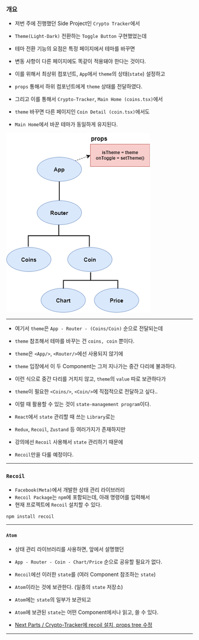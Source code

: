 
### 개요

- 저번 주에 진행했던 Side Project인 `Crypto Tracker`에서
- `Theme(Light-Dark)` 전환하는 `Toggle Button` 구현했었는데
- 테마 전환 기능의 요점은 특정 페이지에서 테마를 바꾸면
- 변동 사항이 다른 페이지에도 똑같이 적용돼야 한다는 것이다.

- 이를 위해서 최상위 컴포넌트, `App`에서 `theme`의 상태(`state`) 설정하고
- `props` 통해서 하위 컴포넌트에게 `theme` 상태를 전달하였다.
- 그리고 이를 통해서 `Crypto-Tracker`, `Main Home (coins.tsx)`에서
- `theme` 바꾸면 다른 페이지인 `Coin Detail (coin.tsx)`에서도
- `Main Home`에서 바꾼 테마가 동일하게 유지된다.

<img src="ref/theme_tree.png"/>

---

- 여기서 `theme`은 `App - Router - (Coins/Coin)` 순으로 전달되는데
- `theme` 참조해서 테마를 바꾸는 건 `coins, coin` 뿐이다.

- `theme`은 `<App/>`, `<Router/>`에선 사용되지 않기에
- `theme` 입장에서 이 두 Component는 그저 지나가는 중간 다리에 불과하다.

- 이런 식으로 중간 다리를 거치지 않고, `theme`의 `value` 따로 보관하다가
- `theme`이 필요한 `<Coins/>`, `<Coin/>`에 직접적으로 전달하고 싶다..
- 이럴 때 활용할 수 있는 것이 `state-management program`이다.

- `React`에서 `state` 관리할 때 쓰는 `Library`로는
- `Redux`, `Recoil`, `Zustand` 등 여러가지가 존재하지만
- 강의에선 `Recoil` 사용해서 `state` 관리하기 때문에
- `Recoil`만을 다룰 예정이다.

---

### `Recoil`

- `Facebook(Meta)`에서 개발한 상태 관리 라이브러리
- `Recoil Package`는 `npm`에 포함되는데, 아래 명령어를 입력해서
- 현재 프로젝트에 `Recoil` 설치할 수 있다.

``` shell
npm install recoil
```

---
#### `Atom`

- 상태 관리 라이브러리를 사용하면, 앞에서 설명했던
- `App - Router - Coin - Chart/Price` 순으로 공유할 필요가 없다.

- `Recoil`에선 이러한 `state`를 (여러 Component 참조하는 `state`)
- `Atom`이라는 것에 보관한다. (일종의 `state` 저장소)

- `Atom`에는 `state`의 일부가 보관되고
- `Atom`에 보관된 `state`는 어떤 Component에서나 읽고, 쓸 수 있다.

- [Next Parts / Crypto-Tracker에 recoil 설치, props tree 수정](/FrontEnd/React/React_masterclass/State-management/Recoil_Update_in_Crypto-Tracker.md)

---

